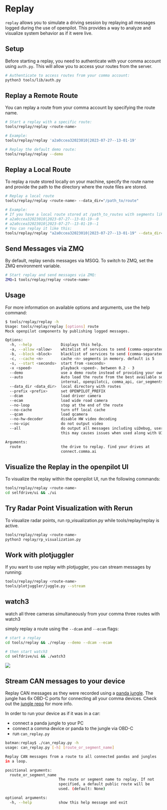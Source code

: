 # Replay

`replay` allows you to simulate a driving session by replaying all messages logged during the use of openpilot. This provides a way to analyze and visualize system behavior as if it were live.

## Setup

Before starting a replay, you need to authenticate with your comma account using `auth.py`. This will allow you to access your routes from the server.

```bash
# Authenticate to access routes from your comma account:
python3 tools/lib/auth.py
```

## Replay a Remote Route
You can replay a route from your comma account by specifying the route name.

```bash
# Start a replay with a specific route:
tools/replay/replay <route-name>

# Example:
tools/replay/replay 'a2a0ccea32023010|2023-07-27--13-01-19'

# Replay the default demo route:
tools/replay/replay --demo
```

## Replay a Local Route
To replay a route stored locally on your machine, specify the route name and provide the path to the directory where the route files are stored.

```bash
# Replay a local route
tools/replay/replay <route-name> --data_dir="/path_to/route"

# Example:
# If you have a local route stored at /path_to_routes with segments like:
# a2a0ccea32023010|2023-07-27--13-01-19--0
# a2a0ccea32023010|2023-07-27--13-01-19--1
# You can replay it like this:
tools/replay/replay "a2a0ccea32023010|2023-07-27--13-01-19" --data_dir="/path_to_routes"
```

## Send Messages via ZMQ
By default, replay sends messages via MSGQ. To switch to ZMQ, set the ZMQ environment variable.

```bash
# Start replay and send messages via ZMQ:
ZMQ=1 tools/replay/replay <route-name>
```

## Usage
For more information on available options and arguments, use the help command:

``` bash
$ tools/replay/replay -h
Usage: tools/replay/replay [options] route
Mock openpilot components by publishing logged messages.

Options:
  -h, --help             Displays this help.
  -a, --allow <allow>    whitelist of services to send (comma-separated)
  -b, --block <block>    blacklist of services to send (comma-separated)
  -c, --cache <n>        cache <n> segments in memory. default is 5
  -s, --start <seconds>  start from <seconds>
  -x <speed>             playback <speed>. between 0.2 - 3
  --demo                 use a demo route instead of providing your own
  --auto                 Auto load the route from the best available source (no video):
                         internal, openpilotci, comma_api, car_segments, testing_closet
  --data_dir <data_dir>  local directory with routes
  --prefix <prefix>      set OPENPILOT_PREFIX
  --dcam                 load driver camera
  --ecam                 load wide road camera
  --no-loop              stop at the end of the route
  --no-cache             turn off local cache
  --qcam                 load qcamera
  --no-hw-decoder        disable HW video decoding
  --no-vipc              do not output video
  --all                  do output all messages including uiDebug, userFlag.
                         this may causes issues when used along with UI

Arguments:
  route                  the drive to replay. find your drives at
                         connect.comma.ai
```

## Visualize the Replay in the openpilot UI
To visualize the replay within the openpilot UI, run the following commands:

```bash
tools/replay/replay <route-name>
cd selfdrive/ui && ./ui
```

## Try Radar Point Visualization with Rerun
To visualize radar points, run rp_visualization.py while tools/replay/replay is active.

```bash
tools/replay/replay <route-name>
python3 replay/rp_visualization.py
```

## Work with plotjuggler
If you want to use replay with plotjuggler, you can stream messages by running:

```bash
tools/replay/replay <route-name>
tools/plotjuggler/juggle.py --stream
```

## watch3

watch all three cameras simultaneously from your comma three routes with watch3

simply replay a route using the `--dcam` and `--ecam` flags:

```bash
# start a replay
cd tools/replay && ./replay --demo --dcam --ecam

# then start watch3
cd selfdrive/ui && ./watch3
```

![](https://i.imgur.com/IeaOdAb.png)

## Stream CAN messages to your device

Replay CAN messages as they were recorded using a [panda jungle](https://comma.ai/shop/products/panda-jungle). The jungle has 6x OBD-C ports for connecting all your comma devices. Check out the [jungle repo](https://github.com/commaai/panda_jungle) for more info.

In order to run your device as if it was in a car:
* connect a panda jungle to your PC
* connect a comma device or panda to the jungle via OBD-C
* run `can_replay.py`

``` bash
batman:replay$ ./can_replay.py -h
usage: can_replay.py [-h] [route_or_segment_name]

Replay CAN messages from a route to all connected pandas and jungles
in a loop.

positional arguments:
  route_or_segment_name
                        The route or segment name to replay. If not
                        specified, a default public route will be
                        used. (default: None)

optional arguments:
  -h, --help            show this help message and exit
```
